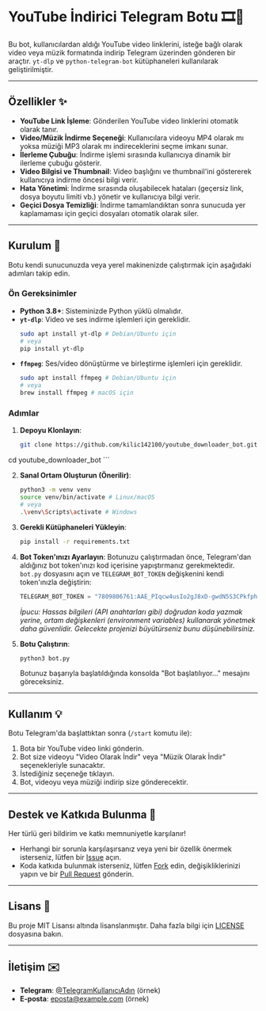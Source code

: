 # YouTube İndirici Telegram Botu 🎞️🎵

Bu bot, kullanıcılardan aldığı YouTube video linklerini, isteğe bağlı olarak video veya müzik formatında indirip Telegram üzerinden gönderen bir araçtır. `yt-dlp` ve `python-telegram-bot` kütüphaneleri kullanılarak geliştirilmiştir.

---

## Özellikler ✨

* **YouTube Link İşleme**: Gönderilen YouTube video linklerini otomatik olarak tanır.
* **Video/Müzik İndirme Seçeneği**: Kullanıcılara videoyu MP4 olarak mı yoksa müziği MP3 olarak mı indireceklerini seçme imkanı sunar.
* **İlerleme Çubuğu**: İndirme işlemi sırasında kullanıcıya dinamik bir ilerleme çubuğu gösterir.
* **Video Bilgisi ve Thumbnail**: Video başlığını ve thumbnail'ini göstererek kullanıcıya indirme öncesi bilgi verir.
* **Hata Yönetimi**: İndirme sırasında oluşabilecek hataları (geçersiz link, dosya boyutu limiti vb.) yönetir ve kullanıcıya bilgi verir.
* **Geçici Dosya Temizliği**: İndirme tamamlandıktan sonra sunucuda yer kaplamaması için geçici dosyaları otomatik olarak siler.

---

## Kurulum 🚀

Botu kendi sunucunuzda veya yerel makinenizde çalıştırmak için aşağıdaki adımları takip edin.

### Ön Gereksinimler

* **Python 3.8+**: Sisteminizde Python yüklü olmalıdır.
* **`yt-dlp`**: Video ve ses indirme işlemleri için gereklidir.
    ```bash
    sudo apt install yt-dlp # Debian/Ubuntu için
    # veya
    pip install yt-dlp
    ```
* **`ffmpeg`**: Ses/video dönüştürme ve birleştirme işlemleri için gereklidir.
    ```bash
    sudo apt install ffmpeg # Debian/Ubuntu için
    # veya
    brew install ffmpeg # macOS için
    ```

### Adımlar

1.  **Depoyu Klonlayın**:
    ```bash
    git clone https://github.com/kilic142100/youtube_downloader_bot.git
cd youtube_downloader_bot
    ```

2.  **Sanal Ortam Oluşturun (Önerilir)**:
    ```bash
    python3 -m venv venv
    source venv/bin/activate # Linux/macOS
    # veya
    .\venv\Scripts\activate # Windows
    ```

3.  **Gerekli Kütüphaneleri Yükleyin**:
    ```bash
    pip install -r requirements.txt
    ```

4.  **Bot Token'ınızı Ayarlayın**:
    Botunuzu çalıştırmadan önce, Telegram'dan aldığınız bot token'ınızı kod içerisine yapıştırmanız gerekmektedir. `bot.py` dosyasını açın ve `TELEGRAM_BOT_TOKEN` değişkenini kendi token'ınızla değiştirin:
    ```python
    TELEGRAM_BOT_TOKEN = "7809806761:AAE_PIqcw4usIo2gJ8xD-gwdN5S3CPkfph8" # Kendi token'ınızla değiştirin!
    ```
    *İpucu: Hassas bilgileri (API anahtarları gibi) doğrudan koda yazmak yerine, ortam değişkenleri (environment variables) kullanarak yönetmek daha güvenlidir. Gelecekte projenizi büyütürseniz bunu düşünebilirsiniz.*

5.  **Botu Çalıştırın**:
    ```bash
    python3 bot.py
    ```
    Botunuz başarıyla başlatıldığında konsolda "Bot başlatılıyor..." mesajını göreceksiniz.

---

## Kullanım 💡

Botu Telegram'da başlattıktan sonra (`/start` komutu ile):

1.  Bota bir YouTube video linki gönderin.
2.  Bot size videoyu "Video Olarak İndir" veya "Müzik Olarak İndir" seçenekleriyle sunacaktır.
3.  İstediğiniz seçeneğe tıklayın.
4.  Bot, videoyu veya müziği indirip size gönderecektir.

---

## Destek ve Katkıda Bulunma 🤝

Her türlü geri bildirim ve katkı memnuniyetle karşılanır!

* Herhangi bir sorunla karşılaşırsanız veya yeni bir özellik önermek isterseniz, lütfen bir [Issue](https://github.com/KULLANICI_ADIN/youtube_downloader_bot/issues) açın.
* Koda katkıda bulunmak isterseniz, lütfen [Fork](https://docs.github.com/en/get-started/quickstart/fork-a-repo) edin, değişikliklerinizi yapın ve bir [Pull Request](https://docs.github.com/en/pull-requests/collaborating-with-pull-requests/proposing-changes-with-pull-requests/creating-a-pull-request) gönderin.

---

## Lisans 📄

Bu proje MIT Lisansı altında lisanslanmıştır. Daha fazla bilgi için [LICENSE](LICENSE) dosyasına bakın.

---

## İletişim ✉️

* **Telegram**: [@TelegramKullanıcıAdın](https://t.me/TelegramKullanıcıAdın) (örnek)
* **E-posta**: [eposta@example.com](mailto:eposta@example.com) (örnek)
